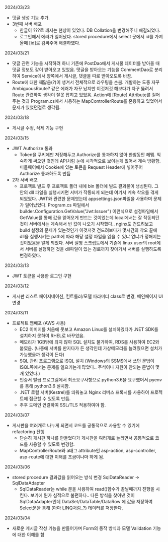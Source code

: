 2024/03/23 
- 댓글 생성 기능 추가.
- 3번째 서버 배포
  - 한글이 ???로 깨지는 현상이 있었다. DB Collation을 변경해주니 해결되었다.
  - 로그인에서 에러가 일어났다. stored procedure에서 select 문에서 id를 가져올때 [id]로 감싸주어 해결하였다.

2024/03/21
- 댓글 관련 기능을 시작하려 하니 기존에 PostDao에서 게시물 데이터를 받아올 때 댓글 정보도 같이 받아오고 있었음. 댓글을 받아오는 기능을 CommentDao로 분리하여 Service에서 양쪽에서 게시글, 댓글을 따로 받아오도록 바꿈.
- Route에 대한 깨닳음(?)이 생겨서 전체적으로 라우팅을 손봄. 개발하는 도중 자꾸 AmbiguousRoute? 같은 에러가 자꾸 났지만 이것저것 해보다가 자꾸 뚫려서 Route 관련하여 생각이 잘못 잡히고 있었음. Action에 [Route] Attribute를 걸어주는 것과 Program.cs에서 사용하는 MapControllerRoute를 혼용하고 있었어서 문제가 있었던걸로 생각됨.

2024/03/18
- 게시글 수정, 삭제 기능 구현

2024/03/15
- JWT Authorize 통과
  - Token을 쿠키에만 저장해두고 Authorize를 통과하지 않아 한참동안 헤멤. 익숙하게 써오던 것인데 API처럼 눈에 시각적으로 보이는게 없어서 계속 방황함. 미들웨어에서 Cookie에 있는 토큰을 Request Header에 넣어주어 Authorize 통과하도록 만듬
- 2차 서버 배포
  - 프로젝트 빌드 후 프로젝트 폴더 내에 bin 폴더에 빌드 결과물이 생성된다. 그 안의 dll 파일을 실행시키면 서버가 작동되게 되는데 여기서 계속 착오를 겪게 되었었다. JWT와 관련한 문제엿는데 appsettings.json파일을 사용하며 문제가 일어났었다. Program.cs 파일에서 builder.Configuration.GetValue<string>("Jwt:Issuer") 이런식으로 설정파일에서 GetValue를 통해 값을 얻어오게 만드는 것이었는데 local에서는 잘 작동되던것이 서버에서는 계속해서 빈 값이 나오기 시작했다.. nginx도 건드려보고 build 설정의 문제가 있는것인가 이것저것 건드려보다가 몇시간의 착오 끝에 dll을 실행시키는 path에 따라 해당 설정 파일을 읽을 수 있냐 없냐가 정해지는 것이었음을 알게 되었다. 서버 실행 스크립트에서 기존에 linux user의 root에서 서버를 실행하던 것을 dll파일이 있는 경로까지 찾아가서 서버를 실행하도록 변경하였다.

2024/03/13
- JWT 토큰을 사용한 로그인 구현

2024/03/12
- 게시판 리스트 페이지네이션, 컨트롤러/모델 파라미터 class로 변경, 메인페이지 UI 변경

2024/03/11
- 프로젝트 웹배포 (AWS 사용)
  - EC2 이미지를 처음에 못보고 Amazon Linux를 설치하였다가 .NET SDK를 설치하지 못하여 RHEL로 바꾸었음.
  - 메모리가 1GB밖에 되지 않아 SQL 설치도 불가하여, RDS를 사용하여 EC2와 붙였음. (나중에 서버를 만지다가 든 생각인데 가상메모리를 늘려줬으면 설치가 가능했을까 생각이 든다)
  - SQL 관리 프로그램으로 ISQL 설치 (Windows의 SSMS에서 쓰던 문법이 ISQL쪽에서는 문제를 일으키는게 많았다.. 주석이나 지원이 안되는 문법이 몇개 있었다.)
  - 인증서 발급 프로그램에서 최소요구사항으로 python3.6을 요구했어서 pyenv를 통해 python3.6 설치함.
  - .NET 로컬 서버(Kestrel)를 띄워놓고 Nginx 리버스 프록시를 사용하여 프로젝트에 접근할 수 있도록 만듬.
  - 추후 도메인 연결하여 SSL/TLS 적용하여야 함.

2024/03/07
- 게시판을 여러개로 나누게 되면서 코드를 공통적으로 사용할 수 있기에 refactoring 진행
  - 단순히 게시판 하나를 만들었다가 게시판을 여러개로 늘리면서 공통적으로 코드를 사용할 수 있도록 변경함.
  - MapControllerRoute와 a태그 attribute인 asp-action, asp-controller, asp-route에 대한 이해를 조금이나마 하게 됨.

2024/03/06
- stored procedure 결과값을 읽어오는 방식 변경 SqlDataReader -> SqlDataAdapter
  - SqlDataReader는 while 문을 사용하여 read()함수가 끝날때까지 진행을 시킨다. 보기에 뭔가 심적으로 불편하다.. 다른 방식을 찾아낸 것이 SqlDataAdapter인데 DataSet/DataTable/DataRow 에 값을 저장하여 Select문을 통해 (아마 LINQ처럼..?) 데이터를 저장한다.

2024/03/04
- 새로운 게시글 작성 기능을 만들어가며 Form의 동작 방식과 모델 Validation 기능에 대한 이해를 함
